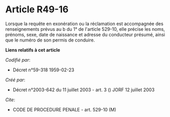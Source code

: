 # Article R49-16

Lorsque la requête en exonération ou la réclamation est accompagnée des renseignements prévus au b du 1° de l'article 529-10,
elle précise les noms, prénoms, sexe, date de naissance et adresse du conducteur présumé, ainsi que le numéro de son permis
de conduire.

**Liens relatifs à cet article**

_Codifié par_:

  - Décret n°59-318 1959-02-23

_Créé par_:

  - Décret n°2003-642 du 11 juillet 2003 - art. 3 () JORF 12 juillet 2003

_Cite_:

  - CODE DE PROCEDURE PENALE - art. 529-10 (M)
